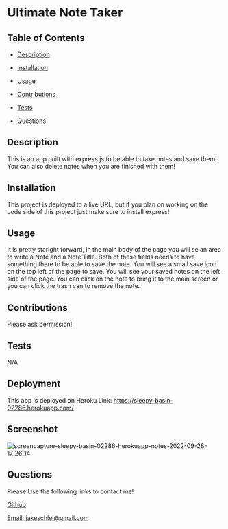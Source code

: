   
  # Ultimate Note Taker
  
  

  ## Table of Contents
  - [Description](#description)
  - [Installation](#installation)
  - [Usage](#usage)
  - [Contributions](#contributions)
  - [Tests](#tests)
  
  - [Questions](#questions)


  ## Description
  This is an app built with express.js to be able to take notes and save them. You can also delete notes when you are finished with them!

  ## Installation
  This project is deployed to a live URL, but if you plan on working on the code side of this project just make sure to install express!

  ## Usage
  It is pretty staright forward, in the main body of the page you will se an area to write a Note and a Note Title. Both of these fields needs to have something there to be able to save the note. You will see a small save icon on the top left of the page to save. You will see your saved notes on the left side of the page. You can click on the note to bring it to the main screen or you can click the trash can to remove the note.

  ## Contributions
  Please ask permission!

  ## Tests
  N/A
  
  ## Deployment
  This app is deployed on Heroku
  Link: https://sleepy-basin-02286.herokuapp.com/
  
  ## Screenshot
  

  ![screencapture-sleepy-basin-02286-herokuapp-notes-2022-09-28-17_26_14](https://user-images.githubusercontent.com/108429837/192911656-4dd497de-dc6a-4cd6-a1be-872910de68cd.png)


  

  

  ## Questions
  Please Use the following links to contact me!
  
  [Github](https://github.com/JakeSchlei)
  
 [Email: jakeschlei@gmail.com](mailto:jakeschlei@gmail.com)
